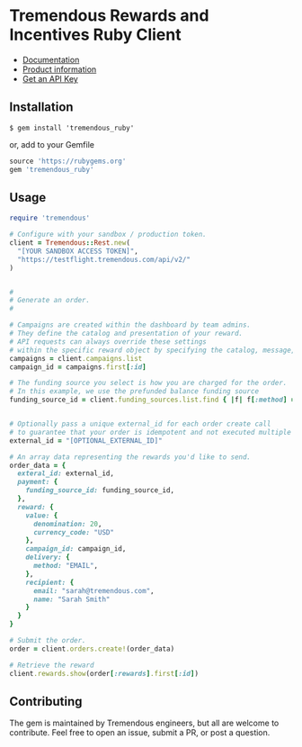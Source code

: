 # Tremendous Rewards and Incentives Ruby Client

- [Documentation](https://www.tremendous.com/docs)
- [Product information](https://www.tremendous.com)
- [Get an API Key](https://testflight.tremendous.com/login)

Installation
------------

`$ gem install 'tremendous_ruby'`

or, add to your Gemfile

```ruby
source 'https://rubygems.org'
gem 'tremendous_ruby'
```

Usage
-----

```ruby
require 'tremendous'

# Configure with your sandbox / production token.
client = Tremendous::Rest.new(
  "[YOUR SANDBOX ACCESS TOKEN]",
  "https://testflight.tremendous.com/api/v2/"
)


#
# Generate an order.
#

# Campaigns are created within the dashboard by team admins.
# They define the catalog and presentation of your reward.
# API requests can always override these settings
# within the specific reward object by specifying the catalog, message, etc.
campaigns = client.campaigns.list
campaign_id = campaigns.first[:id]

# The funding source you select is how you are charged for the order.
# In this example, we use the prefunded balance funding source
funding_source_id = client.funding_sources.list.find { |f| f[:method] == "balance" }[:id]


# Optionally pass a unique external_id for each order create call
# to guarantee that your order is idempotent and not executed multiple times.
external_id = "[OPTIONAL_EXTERNAL_ID]"

# An array data representing the rewards you'd like to send.
order_data = {
  exteral_id: external_id,
  payment: {
    funding_source_id: funding_source_id,
  },
  reward: {
    value: {
      denomination: 20,
      currency_code: "USD"
    },
    campaign_id: campaign_id,
    delivery: {
      method: "EMAIL",
    },
    recipient: {
      email: "sarah@tremendous.com",
      name: "Sarah Smith"
    }
  }
}

# Submit the order.
order = client.orders.create!(order_data)

# Retrieve the reward
client.rewards.show(order[:rewards].first[:id])
```

Contributing
------------
The gem is maintained by Tremendous engineers, but all are welcome to contribute.
Feel free to open an issue, submit a PR, or post a question.
